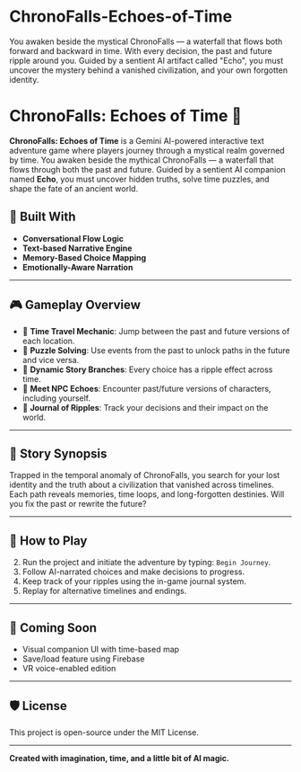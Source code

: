 # ChronoFalls-Echoes-of-Time
You awaken beside the mystical ChronoFalls — a waterfall that flows both forward and backward in time. With every decision, the past and future ripple around you. Guided by a sentient AI artifact called "Echo", you must uncover the mystery behind a vanished civilization, and your own forgotten identity.
# ChronoFalls: Echoes of Time 🌌

**ChronoFalls: Echoes of Time** is a Gemini AI-powered interactive text adventure game where players journey through a mystical realm governed by time. You awaken beside the mythical ChronoFalls — a waterfall that flows through both the past and future. Guided by a sentient AI companion named **Echo**, you must uncover hidden truths, solve time puzzles, and shape the fate of an ancient world.

## 🧠 Built With

- **Conversational Flow Logic**
- **Text-based Narrative Engine**
- **Memory-Based Choice Mapping**
- **Emotionally-Aware Narration**

---

## 🎮 Gameplay Overview

- 🌌 **Time Travel Mechanic**: Jump between the past and future versions of each location.
- 🧠 **Puzzle Solving**: Use events from the past to unlock paths in the future and vice versa.
- 🧭 **Dynamic Story Branches**: Every choice has a ripple effect across time.
- 👤 **Meet NPC Echoes**: Encounter past/future versions of characters, including yourself.
- 📜 **Journal of Ripples**: Track your decisions and their impact on the world.

---

## 📖 Story Synopsis

Trapped in the temporal anomaly of ChronoFalls, you search for your lost identity and the truth about a civilization that vanished across timelines. Each path reveals memories, time loops, and long-forgotten destinies. Will you fix the past or rewrite the future?

---

## 🚀 How to Play
2. Run the project and initiate the adventure by typing: `Begin Journey`.
3. Follow AI-narrated choices and make decisions to progress.
4. Keep track of your ripples using the in-game journal system.
5. Replay for alternative timelines and endings.

---

## 🔮 Coming Soon

- Visual companion UI with time-based map
- Save/load feature using Firebase
- VR voice-enabled edition

---

## 🛡️ License

This project is open-source under the MIT License.

---

**Created with imagination, time, and a little bit of AI magic.**
